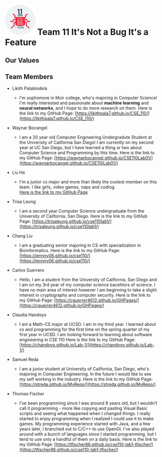# <img src="./bugP3.png" width=100> Team 11 **It's Not a Bug It's a Feature**

## Our Values

## Team Members
- Likith Palabindela
  - I'm sophomore in Muir college, who's majoring in Computer Science! I'm really interested and passionate about **machine learning** and **neural networks**, and I hope to do more research on them. Here is the link to my GitHub Page: [https://likithpala7.github.io/CSE_110/](https://likithpala7.github.io/CSE_110/)

- Waynar Bocangel
  - I am a 20 year old Computer Engineering Undergradute Student at the University of California San Diego! I am currently on my second year at UC San Diego, but I have learned a thing or two about Computer Science and Programming by this time. Here is the link to my GitHub Page: [https://waynarbocangel.github.io/CSE110Lab01/](https://waynarbocangel.github.io/CSE110Lab01/)

- Liu He
  - I'm a junior cs major and more than likely the coolest member on this team. I like girls, video games, naps and coding.<br>
    [Here is the link to my GitHub Page](https://partimevillain.github.io/lab1/)

- Trisa Leung
  - I am a second year Computer Science undergraduate from the University of California, San Diego. Here is the link to my GitHub Page: [https://trisaleung.github.io/cse110lab1/](https://trisaleung.github.io/cse110lab1/)

- Chang Liu
  - I am a graduating senior majoring in CS with specialization in Bioinformatics. Here is the link to my GitHub Page: [https://jennny06.github.io/cse110/](https://jennny06.github.io/cse110/)

- Carlos Guerrero
  - Hello, I am a student from the University of California, San Diego and I am on my 3rd year of my computer science bacehlors of science. I have no main area of interest however I am beginning to take a slight interest in cryptography and computer security. Here is the link to my GitHub Page: [https://cguerrer4612.github.io/GHPages/](https://cguerrer4612.github.io/GHPages/)

- Claudia Handoyo
  - I am a Math-CS major at UCSD. I am in my third year. I learned about cs and programming for the first time on the spring quarter of my first year in UCSD. I am looking forward to learning about software engineering in CSE 110 Here is the link to my GitHub Page: [https://chandoyo.github.io/Lab-1/](https://chandoyo.github.io/Lab-1/)

- Samuel Reda
  - I am a junior student at University of California, San Diego, who's majoring in Computer Engineering. In the future I would like to see my self working in the industry. 
  Here is the link to my GitHub Page: [https://streda.github.io/MyRepo/](https://streda.github.io/MyRepo/)

- Thomas Fischer 
  - I’ve been programming since I was around 8 years old, but I wouldn’t call it programming - more like copying and pasting Visual Basic scripts and seeing what happened when I changed things. I really started to enjoy programming when I realized I could use it to make games. My programming experience started with Java, and a few years later, I branched out to C/C++ to use OpenGl. I've also played around with a bunch of languages since I started programming, but I tend to use only a handful of them on a daily basis.
  Here is the link to my GitHub Page: [https://tfischer86.github.io/cse110-lab1-tfischer/](https://tfischer86.github.io/cse110-lab1-tfischer/)
